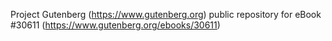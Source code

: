 Project Gutenberg (https://www.gutenberg.org) public repository for eBook #30611 (https://www.gutenberg.org/ebooks/30611)
